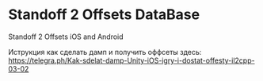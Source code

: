 # Standoff 2 Offsets DataBase
Standoff 2 Offsets iOS and Android

Иструкция как сделать дамп и получить оффсеты здесь: https://telegra.ph/Kak-sdelat-damp-Unity-iOS-igry-i-dostat-offesty-il2cpp-03-02

